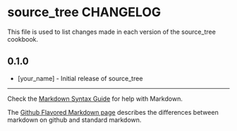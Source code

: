 source_tree CHANGELOG
=====================

This file is used to list changes made in each version of the source_tree cookbook.

0.1.0
-----
- [your_name] - Initial release of source_tree

- - -
Check the [Markdown Syntax Guide](http://daringfireball.net/projects/markdown/syntax) for help with Markdown.

The [Github Flavored Markdown page](http://github.github.com/github-flavored-markdown/) describes the differences between markdown on github and standard markdown.
